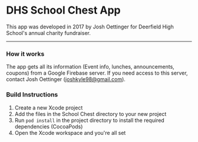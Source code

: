 DHS School Chest App
====================

This app was developed in 2017 by Josh Oettinger for Deerfield High School's annual charity fundraiser.

---

### How it works
The app gets all its information (Event info, lunches, announcements, coupons) from a Google Firebase server. If you need access to this server, contact Josh Oettinger (<joshkyle98@gmail.com>).

### Build Instructions
1.  Create a new Xcode project
2.  Add the files in the School Chest directory to your new project
3.  Run `pod install` in the project directory to install the required dependencies (CocoaPods)
4.  Open the Xcode workspace and you're all set
